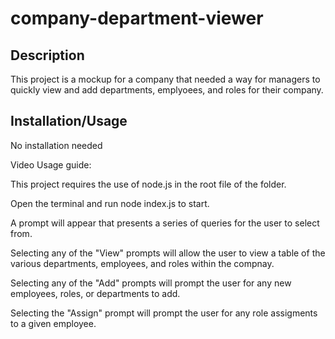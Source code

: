 # company-department-viewer

## Description

This project is a mockup for a company that needed a way for managers to 
quickly view and add departments, emplyoees, and roles for their company.

## Installation/Usage

No installation needed

Video Usage guide:

This project requires the use of node.js in the root file of the folder.

Open the terminal and run node index.js to start.

A prompt will appear that presents a series of queries for the user to select from.

Selecting any of the "View" prompts will allow the user to view a table of the various departments, employees, and roles within the compnay.

Selecting any of the "Add" prompts will prompt the user for any new employees, roles, or departments to add. 

Selecting the "Assign" prompt will prompt the user for any role assigments to a given employee.
